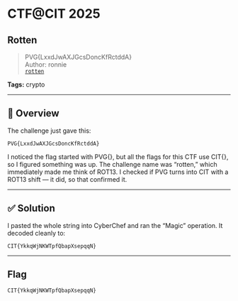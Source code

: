 # CTF@CIT 2025

## Rotten

> PVG{LxxdJwAXJGcsDoncKfRctddA}  
> Author: ronnie  
> [`rotten`](rotten)

**Tags:** crypto

---

## 🧾 Overview

The challenge just gave this:

```
PVG{LxxdJwAXJGcsDoncKfRctddA}
```

I noticed the flag started with PVG{}, but all the flags for this CTF use CIT{}, so I figured something was up. The challenge name was “rotten,” which immediately made me think of ROT13. I checked if PVG turns into CIT with a ROT13 shift — it did, so that confirmed it.

---

## ✅ Solution

I pasted the whole string into CyberChef and ran the “Magic” operation. It decoded cleanly to:

```
CIT{YkkqWjNKWTpfQbapXsepqqN}
```

---

## Flag

```
CIT{YkkqWjNKWTpfQbapXsepqqN}
```
